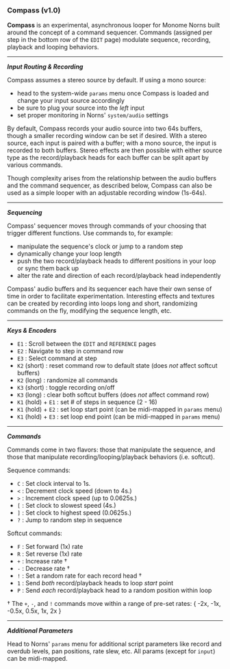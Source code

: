 ### Compass (v1.0)

__Compass__ is an experimental, asynchronous looper for Monome Norns built around the concept of a command sequencer. Commands (assigned per step in the bottom row of the `EDIT` page) modulate sequence, recording, playback and looping behaviors. 

-----

__*Input Routing & Recording*__

Compass assumes a stereo source by default. If using a mono source:

- head to the system-wide `params` menu once Compass is loaded and change your input source accordingly
- be sure to plug your source into the _left_ input
- set proper monitoring in Norns' `system/audio` settings

By default, Compass records your audio source into two 64s buffers, though a smaller recording window can be set if desired. With a stereo source, each input is paired with a buffer; with a mono source, the input is recorded to both buffers. Stereo effects are then possible with either source type as the record/playback heads for each buffer can be split apart by various commands.

Though complexity arises from the relationship between the audio buffers and the command sequencer, as described below, Compass can also be used as a simple looper with an adjustable recording window (1s-64s).

-----

__*Sequencing*__

Compass' sequencer moves through commands of your choosing that trigger different functions. Use commands to, for example:

- manipulate the sequence's clock or jump to a random step
- dynamically change your loop length
- push the two record/playback heads to different positions in your loop or sync them back up
- alter the rate and direction of each record/playback head independently

Compass' audio buffers and its sequencer each have their own sense of time in order to facilitate experimentation. Interesting effects and textures can be created by recording into loops long and short, randomizing commands on the fly, modifying the sequence length, etc.

-----

__*Keys & Encoders*__

- `E1` : Scroll between the `EDIT` and `REFERENCE` pages
- `E2` : Navigate to step in command row
- `E3` : Select command at step
- `K2` (short) : reset command row to default state (does *not* affect softcut buffers)
- `K2` (long) : randomize all commands
- `K3` (short) : toggle recording on/off
- `K3` (long) : clear both softcut buffers (does *not* affect command row)
- `K1` (hold) + `E1` : set # of steps in sequence (2 - 16)
- `K1` (hold) + `E2` : set loop start point (can be midi-mapped in `params` menu)
- `K1` (hold) + `E3` : set loop end point (can be midi-mapped in `params` menu)

-----

__*Commands*__

Commands come in two flavors: those that manipulate the sequence, and those that manipulate recording/looping/playback behaviors (i.e. softcut).

Sequence commands:

- `C` : Set clock interval to 1s. 
- `<` : Decrement clock speed (down to 4s.)
- `>` : Increment clock speed (up to 0.0625s.)
- `[` : Set clock to slowest speed (4s.)
- `]` : Set clock to highest speed (0.0625s.)
- `?` : Jump to random step in sequence

Softcut commands: 

- `F` : Set forward (1x) rate 
- `R` : Set reverse (1x) rate 
- `+` : Increase rate † 
- `-` : Decrease rate † 
- `!` : Set a random rate for each record head † 
- `1` : Send _both_ record/playback heads to loop _start_ point
- `P` : Send _each_ record/playback head to a random position within loop

† The `+`, `-`, and `!` commands move within a range of pre-set rates: { -2x, -1x, -0.5x, 0.5x, 1x, 2x }

-----

__*Additional Parameters*__

Head to Norns' `params` menu for additional script parameters like record and overdub levels, pan positions, rate slew, etc. All params (except for `input`) can be midi-mapped. 

